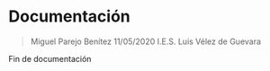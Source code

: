 
# Documentación

> Miguel Parejo Benítez
> 11/05/2020
> I.E.S. Luis Vélez de Guevara

Fin de documentación
